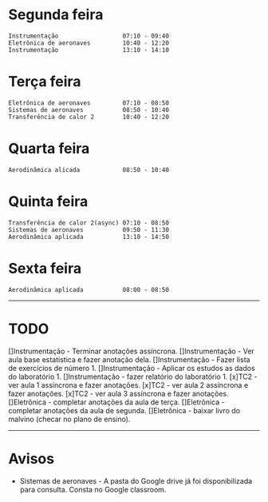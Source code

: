 # Segunda feira

    Instrumentação                  07:10 - 09:40
    Eletrônica de aeronaves         10:40 - 12:20
    Instrumentação                  13:10 - 14:10

# Terça feira
    
    Eletrônica de aeronaves         07:10 - 08:50
    Sistemas de aeronaves           08:50 - 10:40
    Transferência de calor 2        10:40 - 12:20

# Quarta feira
    
    Aerodinâmica alicada            08:50 - 10:40

# Quinta feira 
    
    Transferência de calor 2(async) 07:10 - 08:50
    Sistemas de aeronaves           09:50 - 11:30
    Aerodinâmica aplicada           13:10 - 14:50

# Sexta feira

    Aerodinâmica aplicada           08:00 - 08:50


-----------------------------------------------------

# TODO

[]Instrumentação - Terminar anotações assíncrona.
[]Instrumentação - Ver aula base estatística e fazer anotação dela.
[]Instrumentação - Fazer lista de exercícios de número 1.
[]Instrumentação - Aplicar os estudos as dados do laboratório 1.
[]Instrumentação - fazer relatório do laboratório 1.
[x]TC2 - ver aula 1 assíncrona e fazer anotações.
[x]TC2 - ver aula 2 assíncrona e fazer anotações.
[x]TC2 - ver aula 3 assíncrona e fazer anotações.
[]Eletrônica - completar anotações da aula de terça.
[]Eletrônica - completar anotações da aula de segunda.
[]Eletrônica - baixar livro do malvino (checar no plano de ensino).

-----------------------------------------------------

# Avisos

- Sistemas de aeronaves - A pasta do Google drive já foi disponibilizada para consulta. Consta no Google classroom.


